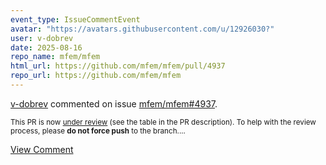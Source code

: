 ```yaml
---
event_type: IssueCommentEvent
avatar: "https://avatars.githubusercontent.com/u/12926030?"
user: v-dobrev
date: 2025-08-16
repo_name: mfem/mfem
html_url: https://github.com/mfem/mfem/pull/4937
repo_url: https://github.com/mfem/mfem
---
```


<a href='https://github.com/v-dobrev' target='_blank'>v-dobrev</a> commented on issue <a href='https://github.com/mfem/mfem/pull/4937' target='_blank'>mfem/mfem#4937</a>.

<small>This PR is now [under review](https://github.com/mfem/mfem/blob/master/CONTRIBUTING.md#pull-requests) (see the table in the PR description). To help with the review process, please **do not force push** to the branch....</small>

<a href='https://github.com/mfem/mfem/pull/4937' target='_blank'>View Comment</a>